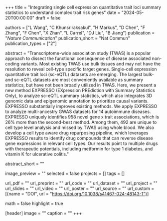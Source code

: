 +++
title = "Integrating single cell expression quantitative trait loci summary statistics to understand complex trait risk genes"
date = "2024-05-20T00:00:00"
draft = false

authors = ["L Wang", "C Khunsriraksakul", "H Markus", "D Chen", "F Zhang", "F Chen", "X Zhan", "L Carrel", "DJ Liu", "B Jiang"]
publication = "_Nature Communication_"
publication_short = "Nat Commun"
publication_types = ["2"]

abstract = "Transcriptome-wide association study (TWAS) is a popular approach to dissect the functional consequence of disease associated non-coding variants. Most existing TWAS use bulk tissues and may not have the resolution to reveal cell-type specific target genes. Single-cell expression quantitative trait loci (sc-eQTL) datasets are emerging. The largest bulk- and sc-eQTL datasets are most conveniently available as summary statistics, but have not been broadly utilized in TWAS. Here, we present a new method EXPRESSO (EXpression PREdiction with Summary Statistics Only), to analyze sc-eQTL summary statistics, which also integrates 3D genomic data and epigenomic annotation to prioritize causal variants. EXPRESSO substantially improves existing methods. We apply EXPRESSO to analyze multi-ancestry GWAS datasets for 14 autoimmune diseases. EXPRESSO uniquely identifies 958 novel gene x trait associations, which is 26% more than the second-best method. Among them, 492 are unique to cell type level analysis and missed by TWAS using whole blood. We also develop a cell type aware drug repurposing pipeline, which leverages EXPRESSO results to identify drug compounds that can reverse disease gene expressions in relevant cell types. Our results point to multiple drugs with therapeutic potentials, including metformin for type 1 diabetes, and vitamin K for ulcerative colitis."

abstract_short = ""

image_preview = ""
selected = false
projects = []
tags = []

url_pdf = ""
url_preprint = ""
url_code = ""
url_dataset = ""
url_project = ""
url_slides = ""
url_video = ""
url_poster = ""
url_source = ""
url_custom = [{name = "DOI", url = "https://doi.org/10.1038/s41467-024-48143-1"}]

math = false
highlight = true

[header]
image = ""
caption = ""
+++
